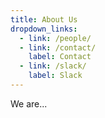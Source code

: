 ```yaml
---
title: About Us
dropdown_links:
  - link: /people/
  - link: /contact/
    label: Contact
  - link: /slack/
    label: Slack
---
```

We are...
